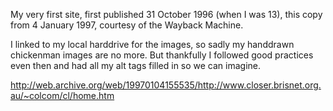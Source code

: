 My very first site, first published 31 October 1996 (when I was 13), this copy from 4 January 1997, courtesy of the Wayback Machine.

I linked to my local harddrive for the images, so sadly my handdrawn chickenman images are no more. But thankfully I followed good practices even then and had all my alt tags filled in so we can imagine.

http://web.archive.org/web/19970104155535/http://www.closer.brisnet.org.au/~colcom/cl/home.htm
